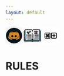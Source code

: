 ```yaml
---
layout: default
---
```

[![discord](/imgs/discord.png)](https://discord.gg/d7drVB46UP) [![rules](/imgs/rules.png)](./rules.html) [![rules](/imgs/keybinds.png)](./keybinds.html)

# RULES
